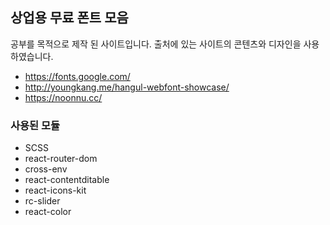 ## 상업용 무료 폰트 모음

공부를 목적으로 제작 된 사이트입니다.
출처에 있는 사이트의 콘텐츠와 디자인을 사용하였습니다.

- https://fonts.google.com/
- http://youngkang.me/hangul-webfont-showcase/
- https://noonnu.cc/

### 사용된 모듈

- SCSS
- react-router-dom
- cross-env
- react-contentditable
- react-icons-kit
- rc-slider
- react-color
